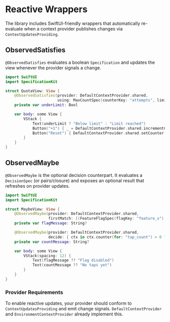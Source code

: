 # Reactive Wrappers

The library includes SwiftUI-friendly wrappers that automatically re-evaluate when a context provider publishes changes via ``ContextUpdatesProviding``.

## ObservedSatisfies

`@ObservedSatisfies` evaluates a boolean ``Specification`` and updates the view whenever the provider signals a change.

```swift
import SwiftUI
import SpecificationKit

struct QuotaView: View {
    @ObservedSatisfies(provider: DefaultContextProvider.shared,
                       using: MaxCountSpec(counterKey: "attempts", limit: 3))
    private var underLimit: Bool

    var body: some View {
        VStack {
            Text(underLimit ? "Below limit" : "Limit reached")
            Button("+1") { _ = DefaultContextProvider.shared.incrementCounter("attempts") }
            Button("Reset") { DefaultContextProvider.shared.setCounter("attempts", to: 0) }
        }
    }
}
```

## ObservedMaybe

`@ObservedMaybe` is the optional decision counterpart. It evaluates a ``DecisionSpec`` (or pairs/closure) and exposes an optional result that refreshes on provider updates.

```swift
import SwiftUI
import SpecificationKit

struct MaybeView: View {
    @ObservedMaybe(provider: DefaultContextProvider.shared,
                   firstMatch: [(FeatureFlagSpec(flagKey: "feature_x"), "Flag enabled")])
    private var flagMessage: String?

    @ObservedMaybe(provider: DefaultContextProvider.shared,
                   decide: { ctx in ctx.counter(for: "tap_count") > 0 ? "Count > 0" : nil })
    private var countMessage: String?

    var body: some View {
        VStack(spacing: 12) {
            Text(flagMessage ?? "Flag disabled")
            Text(countMessage ?? "No taps yet")
        }
    }
}
```

### Provider Requirements

To enable reactive updates, your provider should conform to ``ContextUpdatesProviding`` and emit change signals. ``DefaultContextProvider`` and ``EnvironmentContextProvider`` already implement this.

